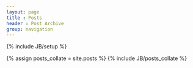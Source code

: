 ```yaml
---
layout: page
title : Posts
header : Post Archive
group: navigation
---
```

{% include JB/setup %}

{% assign posts_collate = site.posts %}
{% include JB/posts_collate %}